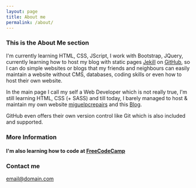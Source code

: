 ```yaml
---
layout: page
title: About me
permalink: /about/
---
```


### This is the About Me section ###

 I'm currently learning HTML, CSS, JScript, I work with Bootstrap, JQuery, currently learning how to host my blog with static pages [Jekill](http://jekyllrb.com/docs/quickstart/) on [GitHub](https://linuxfce.github.io/), so I can do simple websites or blogs  that my friends and neighbours can easily maintain a website without CMS, databases, coding skills or even how to host their own website.

In the main page I call my self a Web Developer which is not really true, I'm still learning HTML, CSS \(\+ SASS\) and till today, I barely managed to host &amp; maintain my own website [miguelpcrepairs](http://miguelpcrepairs.site90.net/) and this [Blog](https://linuxfce.github.io/).

 GitHub even offers their own version control like Git which is also included and supported.

### More Information

#### I'm also learning how to code at [FreeCodeCamp](https://www.freecodecamp.org/linuxfce)

### Contact me

[email@domain.com](mailto:email@domain.com)
